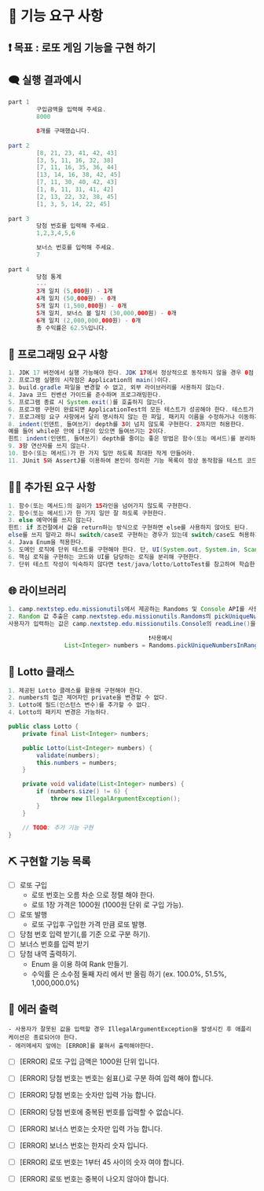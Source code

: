 # 🚀 기능 요구 사항    


## ❗ 목표 : 로또 게임 기능을 구현 하기

## 🗨️ 실행 결과예시
```java
part 1
        구입금액을 입력해 주세요.
        8000

        8개를 구매했습니다.
        
part 2
        [8, 21, 23, 41, 42, 43]
        [3, 5, 11, 16, 32, 38]
        [7, 11, 16, 35, 36, 44]
        [13, 14, 16, 38, 42, 45]
        [7, 11, 30, 40, 42, 43]
        [1, 8, 11, 31, 41, 42]
        [2, 13, 22, 32, 38, 45]
        [1, 3, 5, 14, 22, 45]
        
part 3
        당첨 번호를 입력해 주세요.
        1,2,3,4,5,6

        보너스 번호를 입력해 주세요.
        7
        
part 4
        당첨 통계
        ---
        3개 일치 (5,000원) - 1개
        4개 일치 (50,000원) - 0개
        5개 일치 (1,500,000원) - 0개
        5개 일치, 보너스 볼 일치 (30,000,000원) - 0개
        6개 일치 (2,000,000,000원) - 0개
        총 수익률은 62.5%입니다.

```

## 🎯 프로그래밍 요구 사항
```java
1. JDK 17 버전에서 실행 가능해야 한다. JDK 17에서 정상적으로 동작하지 않을 경우 0점 처리한다.
2. 프로그램 실행의 시작점은 Application의 main()이다.
3. build.gradle 파일을 변경할 수 없고, 외부 라이브러리를 사용하지 않는다.
4. Java 코드 컨벤션 가이드를 준수하며 프로그래밍한다.
5. 프로그램 종료 시 System.exit()를 호출하지 않는다.
6. 프로그램 구현이 완료되면 ApplicationTest의 모든 테스트가 성공해야 한다. 테스트가 실패할 경우 0점 처리한다.
7. 프로그래밍 요구 사항에서 달리 명시하지 않는 한 파일, 패키지 이름을 수정하거나 이동하지 않는다.
8. indent(인덴트, 들여쓰기) depth를 3이 넘지 않도록 구현한다. 2까지만 허용한다.
예를 들어 while문 안에 if문이 있으면 들여쓰기는 2이다.
힌트: indent(인덴트, 들여쓰기) depth를 줄이는 좋은 방법은 함수(또는 메서드)를 분리하면 된다.
9. 3항 연산자를 쓰지 않는다.
10. 함수(또는 메서드)가 한 가지 일만 하도록 최대한 작게 만들어라.
11. JUnit 5와 AssertJ를 이용하여 본인이 정리한 기능 목록이 정상 동작함을 테스트 코드로 확인한다.
```



## 🤦‍♂ ️추가된 요구 사항

```java
1. 함수(또는 메서드)의 길이가 15라인을 넘어가지 않도록 구현한다.
2. 함수(또는 메서드)가 한 가지 일만 잘 하도록 구현한다.
3. else 예약어를 쓰지 않는다.
힌트: if 조건절에서 값을 return하는 방식으로 구현하면 else를 사용하지 않아도 된다.
else를 쓰지 말라고 하니 switch/case로 구현하는 경우가 있는데 switch/case도 허용하지 않는다.
4. Java Enum을 적용한다.
5. 도메인 로직에 단위 테스트를 구현해야 한다. 단, UI(System.out, System.in, Scanner) 로직은 제외한다.
6. 핵심 로직을 구현하는 코드와 UI를 담당하는 로직을 분리해 구현한다.
7. 단위 테스트 작성이 익숙하지 않다면 test/java/lotto/LottoTest를 참고하여 학습한 후 테스트를 구현한다.
```
## 🌐 라이브러리 
```java
1. camp.nextstep.edu.missionutils에서 제공하는 Randoms 및 Console API를 사용하여 구현해야 한다.
2. Random 값 추출은 camp.nextstep.edu.missionutils.Randoms의 pickUniqueNumbersInRange()를 활용한다.
사용자가 입력하는 값은 camp.nextstep.edu.missionutils.Console의 readLine()을 활용한다.
```
```java
                                        ❗사용예시 
                List<Integer> numbers = Randoms.pickUniqueNumbersInRange(1, 45, 6);
```



## 🧐 Lotto 클래스
```java
1. 제공된 Lotto 클래스를 활용해 구현해야 한다.
2. numbers의 접근 제어자인 private을 변경할 수 없다.
3. Lotto에 필드(인스턴스 변수)를 추가할 수 없다.
4. Lotto의 패키지 변경은 가능하다.
```

```java
public class Lotto {
    private final List<Integer> numbers;

    public Lotto(List<Integer> numbers) {
        validate(numbers);
        this.numbers = numbers;
    }

    private void validate(List<Integer> numbers) {
        if (numbers.size() != 6) {
            throw new IllegalArgumentException();
        }
    }

    // TODO: 추가 기능 구현
}
```



## ⛏️ 구현할 기능 목록

- [ ] 로또 구입 
    -  로또 번호는 오름 차순 으로 정렬 해야 한다.
    -  로또 1장 가격은 1000원 (1000원 단위 로 구입 가능).
- [ ] 로또 발행
    - 로또 구입후 구입한 가격 만큼 로또 발행.
- [ ] 당첨 번호 입력 받기(,를 기준 으로 구분 하기).
- [ ] 보너스 번호를 입력 받기
- [ ] 당첨 내역 출력하기.
    - Enum 을 이용 하여 Rank 만들기. 
    - 수익률 은 소수점 둘째 자리 에서 반 올림 하기 (ex. 100.0%, 51.5%, 1,000,000.0%)




## 🤬 에러 출력
    - 사용자가 잘못된 값을 입력할 경우 IllegalArgumentException을 발생시킨 후 애플리케이션은 종료되어야 한다.
    - 에러메세지 앞에는 [ERROR]를 붙혀서 출력해야한다.

- [ ] [ERROR] 로또 구입 금액은 1000원 단위 입니다.
- [ ] [ERROR] 당첨 번호는 번호는 쉼표(,)로 구분 하여 입력 해야 합니다.
- [ ] [ERROR] 당첨 번호는 숫자만 입력 가능 합니다.
- [ ] [ERROR] 당첨 번호에 중복된 번호를 입력할 수 없습니다.
- [ ] [ERROR] 보너스 번호는 숫자만 입력 가능 합니다.
- [ ] [ERROR] 보너스 번호는 한자리 숫자 입니다.
- [ ] [ERROR] 로또 번호는 1부터 45 사이의 숫자 여야 합니다.
- [ ] [ERROR] 로또 번호는 중복이 나오지 않아야 합니다.








